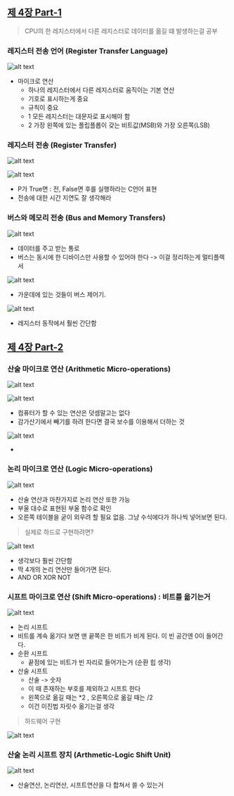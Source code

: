 ## [제 4장 Part-1](https://www.youtube.com/watch?v=LDjco5XJH1E&list=PLc8fQ-m7b1hCHTT7VH2oo0Ng7Et096dYc&index=8)

> CPU의 한 레지스터에서 다른 레지스터로 데이터를 옮길 떄 발생하는걸 공부

### 레지스터 전송 언어 (Register Transfer Language)

![alt text](image-29.png)

- 마이크로 연산
  - 하나의 레지스터에서 다른 레지스터로 움직이는 기본 연산
  - 기호로 표시하는게 중요
  - 규칙이 중요
  - 1 모든 레지스터는 대문자로 표시해야 함
  - 2 가장 왼쪽에 있는 플립플롭이 갖는 비트값(MSB)와 가장 오른쪽(LSB)

### 레지스터 전송 (Register Transfer)

![alt text](image-30.png)

![alt text](image-31.png)

- P가 True면 : 전, False면 후를 실행하라는 C언어 표현
- 전송에 대한 시간 지연도 잘 생각해라

### 버스와 메모리 전송 (Bus and Memory Transfers)

![alt text](image-32.png)

- 데이터를 주고 받는 통로
- 버스는 동시에 한 디바이스만 사용할 수 있어야 한다 -> 이걸 정리하는게 멀티플렉서

![alt text](image-33.png)

- 가운데에 있는 것들이 버스 제어기.

![alt text](image-34.png)

- 레지스터 동작에서 훨씬 간단함

## [제 4장 Part-2](https://www.youtube.com/watch?v=IUapFpDKhKI&list=PLc8fQ-m7b1hCHTT7VH2oo0Ng7Et096dYc&index=9)

### 산술 마이크로 연산 (Arithmetic Micro-operations)

![alt text](image-35.png)

![alt text](image-36.png)

- 컴퓨터가 할 수 있는 연산은 덧셈말고는 없다
- 감가산기에서 빼기를 하려 한다면 결국 보수를 이용해서 더하는 것

![alt text](image-37.png)

-

### 논리 마이크로 연산 (Logic Micro-operations)

![alt text](image-38.png)

- 산술 연산과 마찬가지로 논리 연산 또한 가능
- 부울 대수로 표현된 부울 함수로 확인
- 오른쪽 테이블을 굳이 외우려 할 필요 없음. 그냥 수식에다가 하나씩 넣어보면 된다.

> 실제로 하드로 구현하려면?

![alt text](image-39.png)

- 생각보다 훨씬 간단함
- 딱 4개의 논리 연산만 들어가면 된다.
- AND OR XOR NOT

### 시프트 마이크로 연산 (Shift Micro-operations) : 비트를 옮기는거

![alt text](image-40.png)

- 논리 시프트
- 비트를 계속 옮기다 보면 맨 끝쪽은 한 비트가 비게 된다. 이 빈 공간엔 0이 들어간다.
- 순환 시프트
  - 끝점에 있는 비트가 빈 자리로 들어가는거 (순환 힙 생각)
- 산술 시프트
  - 산술 -> 숫자
  - 이 때 존재하는 부호를 제외하고 시프트 한다
  - 왼쪽으로 옮길 때는 \*2 , 오른쪽으로 옮길 때는 /2
  - 이건 이진법 자릿수 옮기는걸 생각

> 하드웨어 구현

![alt text](image-41.png)

### 산술 논리 시프트 장치 (Arthmetic-Logic Shift Unit)

![alt text](image-42.png)

- 산술연산, 논리연산, 시프트연산을 다 합쳐서 쓸 수 있는거
